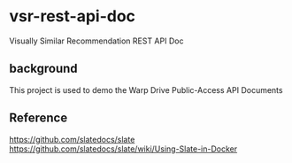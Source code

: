 # vsr-rest-api-doc
Visually Similar Recommendation REST API Doc

## background
This project is used to demo the Warp Drive Public-Access API Documents

## Reference
https://github.com/slatedocs/slate
https://github.com/slatedocs/slate/wiki/Using-Slate-in-Docker